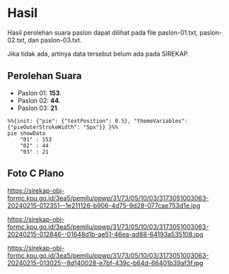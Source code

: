# Hasil

Hasil perolehan suara paslon dapat dilihat pada file paslon-01.txt, paslon-02.txt, dan paslon-03.txt.

Jika tidak ada, artinya data tersebut belum ada pada SIREKAP.

## Perolehan Suara

 * Paslon 01: **153**.
 * Paslon 02: **44**.
 * Paslon 03: **21**.

```mermaid
%%{init: {"pie": {"textPosition": 0.5}, "themeVariables": {"pieOuterStrokeWidth": "5px"}} }%%
pie showData
    "01" : 153
    "02" : 44
    "03" : 21
```
## Foto C Plano

https://sirekap-obj-formc.kpu.go.id/3ea5/pemilu/ppwp/31/73/05/10/03/3173051003063-20240215-012351--1e211126-b906-4d75-9d28-077cae753d1e.jpg

https://sirekap-obj-formc.kpu.go.id/3ea5/pemilu/ppwp/31/73/05/10/03/3173051003063-20240215-012846--01648d1b-ae51-46ea-ad88-64193a535108.jpg

https://sirekap-obj-formc.kpu.go.id/3ea5/pemilu/ppwp/31/73/05/10/03/3173051003063-20240215-013025--8d140028-e7bf-439c-b64d-66401b39af3f.jpg
